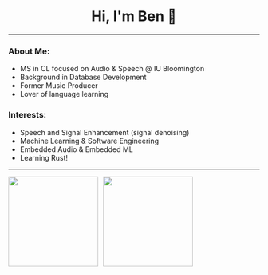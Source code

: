 <h1 align="center">Hi, I'm Ben 👋</h1> 
<!-- <p align="center"><strong>Speech &amp; Audio ML · DSP · Embedded</strong></p> -->

- - - 
### About Me:

 - MS in CL focused on Audio & Speech @ IU Bloomington
 - Background in Database Development
 - Former Music Producer
 - Lover of language learning

 ### Interests:
 - Speech and Signal Enhancement (signal denoising)
 - Machine Learning & Software Engineering
 - Embedded Audio & Embedded ML
 - Learning Rust! 

 - - - 
<div style="display: flex; gap: 10px;">
  <a href="https://github.com/bglid/github-readme-stats">
    <img src="https://github-readme-stats.vercel.app/api?username=bglid&show_icons=true&theme=dracula" height="180"/>
  </a>
  <img src="https://github-readme-stats.vercel.app/api/top-langs/?username=bglid&hide_progress=true&theme=dracula" height="180"/>
</div>

<!--
**bglid/bglid** is a ✨ _special_ ✨ repository because its `README.md` (this file) appears on your GitHub profile.

Here are some ideas to get you started:

- 🔭 I’m currently working on ...
- 🌱 I’m currently learning ...
- 👯 I’m looking to collaborate on ...
- 🤔 I’m looking for help with ...
- 💬 Ask me about ...
- 📫 How to reach me: ...
- 😄 Pronouns: ...
- ⚡ Fun fact: ...
-->
